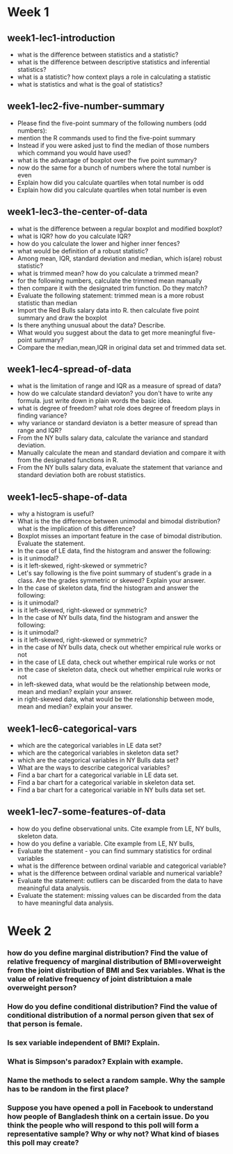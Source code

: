 # Week 1

## week1-lec1-introduction

- what is the difference between statistics and a statistic?
- what is the difference between descriptive statistics and inferential
  statistics?
- what is a statistic? how context plays a role in calculating a statistic
- what is statistics and what is the goal of statistics? 

## week1-lec2-five-number-summary

- Please find the five-point summary of the following numbers (odd numbers):
- mention the R commands used to find the five-point summary
- Instead if you were asked just to find the median of those numbers which
  command you would have used? 
- what is the advantage of boxplot over the five point summary? 
- now do the same for a bunch of numbers where the total number is even
- Explain how did you calculate quartiles when total number is odd
- Explain how did you calculate quartiles when total number is even

## week1-lec3-the-center-of-data

- what is the difference between a regular boxplot and modified boxplot?
- what is IQR? how do you calculate IQR?
- how do you calculate the lower and higher inner fences?
- what would be definition of a robust statistic?
- Among mean, IQR, standard deviation and median, which is(are) robust
  statistic?
- what is trimmed mean? how do you calculate a trimmed mean?
- for the following numbers, calculate the trimmed mean manually 
- then compare it with the designated trim function. Do they match? 
- Evaluate the following statement: trimmed mean is a more robust statistic than
  median
- Import the Red Bulls salary data into R. then calculate five point summary and
  draw the boxplot
- Is there anything unusual about the data? Describe.
- What would you suggest about the data to get more meaningful five-point
  summary? 
- Compare the median,mean,IQR in original data set and trimmed data set. 

## week1-lec4-spread-of-data

- what is the limitation of range and IQR as a measure of spread of data?
- how do we calculate standard deviaton? you don't have to write any formula.
  just write down in plain words the basic idea.
- what is degree of freedom?  what role does degree of freedom plays in finding
  variance?
- why variance or standard deviaton is a better measure of spread than range and
  IQR?
- From the NY bulls salary data, calculate the variance and standard deviation.
- Manually calculate the mean and standard deviation and compare it with from
  the designated functions in R. 
- From the NY bulls salary data, evaluate the statement that variance and
  standard deviation both are robust statistics.

## week1-lec5-shape-of-data

- why a histogram is useful?
- What is the the difference between unimodal and bimodal distribution? what is
  the implication of this difference?
- Boxplot misses an important feature in the case of bimodal distribution.
  Evaluate the statement. 
- In the case of LE data, find the histogram and answer the following:
- is it unimodal?
- is it left-skewed, right-skewed or symmetric?
- Let's say following is the five point summary of student's grade in a class. Are the grades symmetric or skewed? Explain your answer. 
- In the case of skeleton data, find the histogram and answer the following:
- is it unimodal?
- is it left-skewed, right-skewed or symmetric?
- In the case of NY bulls data, find the histogram and answer the following:
- is it unimodal?
- is it left-skewed, right-skewed or symmetric?
- in the case of NY bulls data, check out whether empirical rule works or not
- in the case of LE data, check out whether empirical rule works or not
- in the case of skeleton data, check out whether empirical rule works or not
- in left-skewed data, what would be the relationship between mode, mean and
  median? explain your answer.
- in right-skewed data, what would be the relationship between mode, mean and
  median? explain your answer.

## week1-lec6-categorical-vars

- which are the categorical variables in LE data set?
- which are the categorical variables in skeleton data set?
- which are the categorical variables in NY Bulls data set?
- What are the ways to describe categorical variables?
- Find a bar chart for a categorical variable in LE data set.
- Find a bar chart for a categorical variable in skeleton data set.
- Find a bar chart for a categorical variable in NY bulls data set set.

## week1-lec7-some-features-of-data
- how do you define observational units. Cite example from LE, NY bulls,
  skeleton data.
- how do you define a variable. Cite example from LE, NY bulls,
- Evaluate the statement - you can find summary statistics for ordinal variables
- what is the difference between ordinal variable and categorical variable?
- what is the difference between ordinal variable and numerical variable? 
- Evaluate the statement: outliers can be discarded from the data to have
  meaningful data analysis.
- Evaluate the statement: missing values can be discarded from the data to have
  meaningful data analysis. 

# Week 2


### how do you define marginal distribution? Find the value of relative frequency of marginal distribution of BMI=overweight from the joint distribution of BMI and Sex variables. What is the value of relative frequency of joint distribtuion a male overweight person? 

### How do you define conditional distribution?  Find the value of conditional distribution of a normal person given that sex of that person is female. 

### Is sex variable independent of BMI? Explain. 

### What is Simpson's paradox? Explain with example. 

### Name the methods to select a random sample. Why the sample has to be random in the first place?

### Suppose you have opened a poll in Facebook to understand how people of Bangladesh think on a certain issue. Do you think the people who will respond to this poll will form a representative sample? Why or why not? What kind of biases this poll may create?
